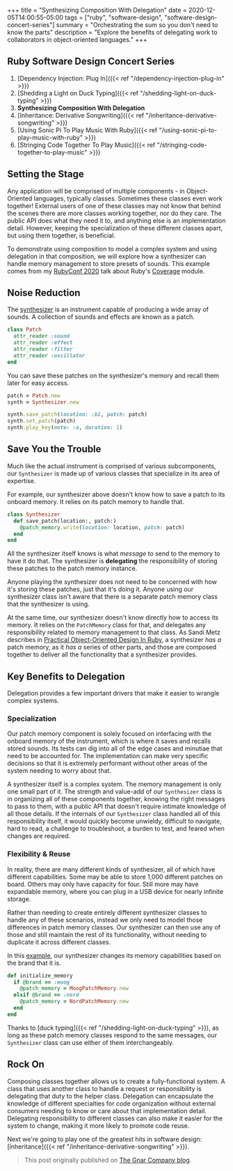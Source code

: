 +++
title = "Synthesizing Composition With Delegation"
date = 2020-12-05T14:00:55-05:00
tags = ["ruby", "software-design", "software-design-concert-series"]
summary = "Orchestrating the sum so you don't need to know the parts"
description = "Explore the benefits of delegating work to collaborators in object-oriented languages."
+++

## Ruby Software Design Concert Series

1. [Dependency Injection: Plug In]({{< ref "/dependency-injection-plug-in" >}})
2. [Shedding a Light on Duck Typing]({{< ref "/shedding-light-on-duck-typing" >}})
3. __Synthesizing Composition With Delegation__
4. [Inheritance: Derivative Songwriting]({{< ref "/inheritance-derivative-songwriting" >}})
5. [Using Sonic Pi To Play Music With Ruby]({{< ref "/using-sonic-pi-to-play-music-with-ruby" >}})
6. [Stringing Code Together To Play Music]({{< ref "/stringing-code-together-to-play-music" >}})

## Setting the Stage

Any application will be comprised of multiple components - in Object-Oriented
languages, typically classes. Sometimes these classes even work together!
External users of one of these classes may not know that behind the scenes there
are more classes working together, nor do they care. The public API does what
they need it to, and anything else is an implementation detail. However, keeping
the specialization of these different classes apart, but using them together,
is beneficial.

To demonstrate using composition to model a complex system and using delegation
in that composition, we will explore how a synthesizer can handle memory
management to store presets of sounds. This example comes from my [RubyConf 2020](https://youtu.be/EyLO0EEm3BQ)
talk about Ruby's
[Coverage](https://docs.ruby-lang.org/en/master/Coverage.html) module.

## Noise Reduction

The [synthesizer](https://en.wikipedia.org/wiki/Synthesizer) is an instrument
capable of producing a wide array of sounds. A collection of sounds and effects are known as a patch.

```ruby
class Patch
  attr_reader :sound
  attr_reader :effect
  attr_reader :filter
  attr_reader :oscillator
end
```

You can save these patches on the synthesizer's memory and recall them later for
easy access.

```ruby
patch = Patch.new
synth = Synthesizer.new

synth.save_patch(location: :b1, patch: patch)
synth.set_patch(patch)
synth.play_key(note: :a, duration: 1)
```

## Save You the Trouble

Much like the actual instrument is comprised of various subcomponents, our
`Synthesizer` is made up of various classes that specialize in its area of
expertise.

For example, our synthesizer above doesn't know how to save a patch to its
onboard memory. It relies on its patch memory to handle that.

```ruby
class Synthesizer
  def save_patch(location:, patch:)
    @patch_memory.write(location: location, patch: patch)
  end
end
```

All the synthesizer itself knows is what *message* to send to the memory to
have it do that. The synthesizer is __delegating__ the responsibility of storing
these patches to the patch memory instance.

Anyone playing the synthesizer does not need to be concerned with how it's
storing these patches, just that it's doing it. Anyone using our synthesizer
class isn't aware that there is a separate patch memory class that the
synthesizer is using.

At the same time, our synthesizer doesn't know directly how to access its memory.
It relies on the `PatchMemory` class for that, and delegates any responsibility
related to memory management to that class. As Sandi Metz describes in
[Practical Object-Oriented Design In Ruby](https://www.poodr.com/), a synthesizer
*has a* patch memory, as it *has a* series of other parts, and those are
composed together to deliver all the functionality that a synthesizer
provides.

## Key Benefits to Delegation

Delegation provides a few important drivers that make it easier to wrangle
complex systems.

### Specialization

Our patch memory component is solely focused on interfacing with the onboard
memory of the instrument, which is where it saves and recalls stored sounds.
Its tests can dig into all of the edge cases and minutiae that need to be
accounted for. The implementation can make very specific decisions so that it
is extremely performant without other areas of the system needing to worry
about that.

A synthesizer itself is a complex system. The memory management is only one
small part of it. The strength and value-add of our `Synthesizer` class is in
organizing all of these components together, knowing the right messages to pass
to them, with a public API that doesn't require intimate knowledge of all those
details. If the internals of our `Synthesizer` class handled all of this
responsibility itself, it would quickly become unwieldy, difficult to navigate,
hard to read, a challenge to troubleshoot, a burden to test, and feared when
changes are required.

### Flexibility & Reuse

In reality, there are many different kinds of synthesizer, all of which have
different capabilities. Some may be able to store 1,000 different patches on
board. Others may only have capacity for four. Still more may have expandable
memory, where you can plug in a USB device for nearly infinite storage.

Rather than needing to create entirely different synthesizer classes to handle
any of these scenarios, instead we only need to model those differences in patch
memory classes. Our synthesizer can then use any of those and still maintain the
rest of its functionality, without needing to duplicate it across different
classes.

In this [example](https://github.com/kevin-j-m/ruby_cover_band/blob/09e7b72b38dac09d4968afe1468eda53caaf294c/lib/ruby_cover_band/instruments/synthesizer.rb#L41-L47),
our synthesizer changes its memory capabilities based on the brand that it is.

```ruby
def initialize_memory
  if @brand == :moog
    @patch_memory = MoogPatchMemory.new
  elsif @brand == :nord
    @patch_memory = NordPatchMemory.new
  end
end
```

Thanks to [duck typing]({{< ref "/shedding-light-on-duck-typing" >}}), as long as these patch
memory classes respond to the same messages, our `Synthesizer` class can use
either of them interchangeably.

## Rock On

Composing classes together allows us to create a fully-functional system. A
class that uses another class to handle a request or responsibility is
delegating that duty to the helper class. Delegation can encapsulate the
knowledge of different specialties for code organization without external
consumers needing to know or care about that implementation detail. Delegating
responsibility to different classes can also make it easier for the system to
change, making it more likely to promote code reuse.

Next we're going to play one of the greatest hits in software design:
[inheritance]({{< ref "/inheritance-derivative-songwriting" >}}).

> This post originally published on [The Gnar Company blog](https://blog.thegnar.co/synthesizing-composition-with-delegation).
